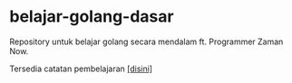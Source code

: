 # belajar-golang-dasar
Repository untuk belajar golang secara mendalam ft. Programmer Zaman Now.

Tersedia catatan pembelajaran
[[disini]](https://ash-cloth-887.notion.site/Belajar-Golang-Dasar-2223f0134bea80f48022fb4e4b9af3df)
